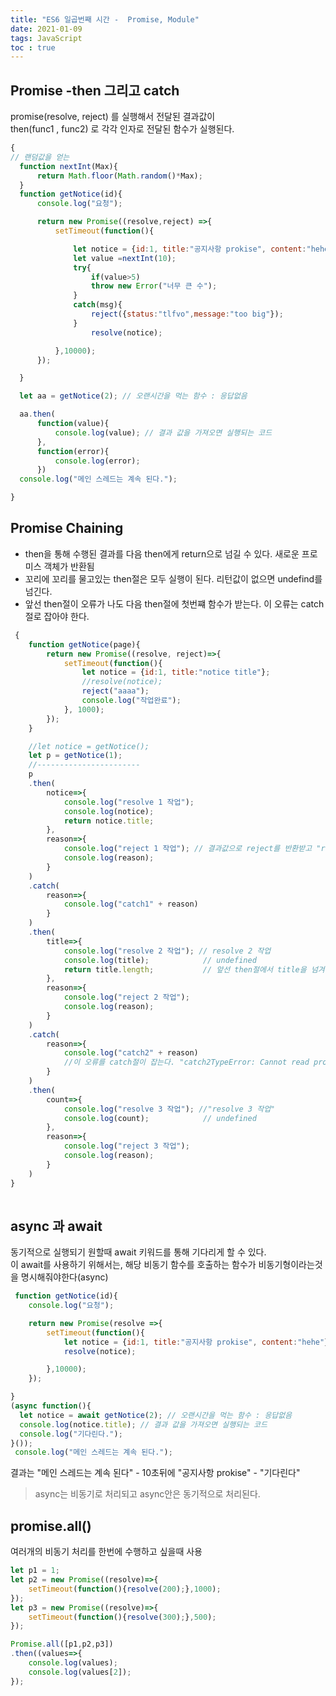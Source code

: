 ```yaml
---
title: "ES6 일곱번째 시간 -  Promise, Module"
date: 2021-01-09
tags: JavaScript
toc : true
---
```

## Promise -then 그리고 catch

<p>
 promise(resolve, reject) 를 실행해서 전달된 결과값이<br/>
 then(func1 , func2) 로 각각 인자로 전달된 함수가 실행된다.
 </p>

```js
{
// 랜덤값을 얻는 
  function nextInt(Max){
      return Math.floor(Math.random()*Max);
  }
  function getNotice(id){
      console.log("요청");

      return new Promise((resolve,reject) =>{
          setTimeout(function(){

              let notice = {id:1, title:"공지사항 prokise", content:"hehe"};
              let value =nextInt(10);
              try{
                  if(value>5)
                  throw new Error("너무 큰 수");
              }
              catch(msg){
                  reject({status:"tlfvo",message:"too big"});
              }
                  resolve(notice);

          },10000);
      });

  }

  let aa = getNotice(2); // 오랜시간을 먹는 함수 : 응답없음

  aa.then(
      function(value){
          console.log(value); // 결과 값을 가져오면 실행되는 코드
      },
      function(error){
          console.log(error);
      })
  console.log("메인 스레드는 계속 된다.");

}
```
## Promise Chaining  

* then을 통해 수행된 결과를 다음 then에게 return으로 넘길 수 있다. 새로운 프로미스 객체가 반환됨
* 꼬리에 꼬리를 물고있는 then절은 모두 실행이 된다. 리턴값이 없으면 undefind를 넘긴다.
* 앞선 then절이 오류가 나도 다음 then절에 첫번쨰 함수가 받는다. 이 오류는 catch절로 잡아야 한다.

```js
 {
    function getNotice(page){
        return new Promise((resolve, reject)=>{
            setTimeout(function(){
                let notice = {id:1, title:"notice title"};
                //resolve(notice);
                reject("aaaa");
                console.log("작업완료");
            }, 1000);
        });
    }

    //let notice = getNotice();
    let p = getNotice(1);
    //-----------------------
    p
    .then(
        notice=>{
            console.log("resolve 1 작업");
            console.log(notice);
            return notice.title;
        },
        reason=>{
            console.log("reject 1 작업"); // 결과값으로 reject를 반환받고 "reject 1 작업" 이 실행된다.
            console.log(reason);
        }
    )
    .catch(
        reason=>{
            console.log("catch1" + reason)
        }
    )
    .then(
        title=>{
            console.log("resolve 2 작업"); // resolve 2 작업
            console.log(title);            // undefined
            return title.length;           // 앞선 then절에서 title을 넘겨받지 않아 오류가 난다.
        },
        reason=>{
            console.log("reject 2 작업");
            console.log(reason);
        }
    )
    .catch(
        reason=>{
            console.log("catch2" + reason) 
            //이 오류를 catch절이 잡는다. "catch2TypeError: Cannot read property 'length' of undefined"
        }
    )
    .then(
        count=>{
            console.log("resolve 3 작업"); //"resolve 3 작업"
            console.log(count);            // undefined
        },
        reason=>{
            console.log("reject 3 작업");
            console.log(reason);
        }
    )
}
        
```

## async 과 await

<p>
  동기적으로 실행되기 원할때 await 키워드를 통해 기다리게 할 수 있다.<br />
  이 await를 사용하기 위해서는, 해당 비동기 함수를 호출하는 함수가 비동기형이라는것을 명시해줘야한다(async)
</p>


```js
 function getNotice(id){
    console.log("요청");

    return new Promise(resolve =>{
        setTimeout(function(){
            let notice = {id:1, title:"공지사항 prokise", content:"hehe"};
            resolve(notice);

        },10000);
    });

}
(async function(){
  let notice = await getNotice(2); // 오랜시간을 먹는 함수 : 응답없음
  console.log(notice.title); // 결과 값을 가져오면 실행되는 코드
  console.log("기다린다.");
}()); 
 console.log("메인 스레드는 계속 된다.");
```
결과는 "메인 스레드는 계속 된다" - 10초뒤에 "공지사항 prokise" - "기다린다" <br/>

> async는 비동기로 처리되고 async안은 동기적으로 처리된다.

## promise.all()  
여러개의 비동기 처리를 한번에 수행하고 싶을때 사용<br/>

```js
let p1 = 1;
let p2 = new Promise((resolve)=>{
    setTimeout(function(){resolve(200);},1000);
});
let p3 = new Promise((resolve)=>{
    setTimeout(function(){resolve(300);},500);
});

Promise.all([p1,p2,p3])
.then((values=>{
    console.log(values);
    console.log(values[2]);
});
```
